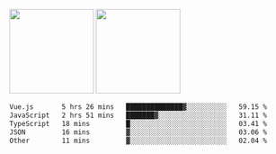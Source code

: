 <img src="https://github-readme-stats.vercel.app/api?username=Dream4ever&count_private=true&show_icons=true&theme=tokyonight" height="150" /> <img src="https://github-readme-stats.vercel.app/api/top-langs/?username=Dream4ever&count_private=true&show_icons=true&theme=tokyonight&langs_count=5&layout=compact" height="150" />

<!--START_SECTION:waka-->

```txt
Vue.js       5 hrs 26 mins   ██████████████▓░░░░░░░░░░   59.15 %
JavaScript   2 hrs 51 mins   ███████▓░░░░░░░░░░░░░░░░░   31.11 %
TypeScript   18 mins         █░░░░░░░░░░░░░░░░░░░░░░░░   03.41 %
JSON         16 mins         ▓░░░░░░░░░░░░░░░░░░░░░░░░   03.06 %
Other        11 mins         ▓░░░░░░░░░░░░░░░░░░░░░░░░   02.04 %
```

<!--END_SECTION:waka-->
